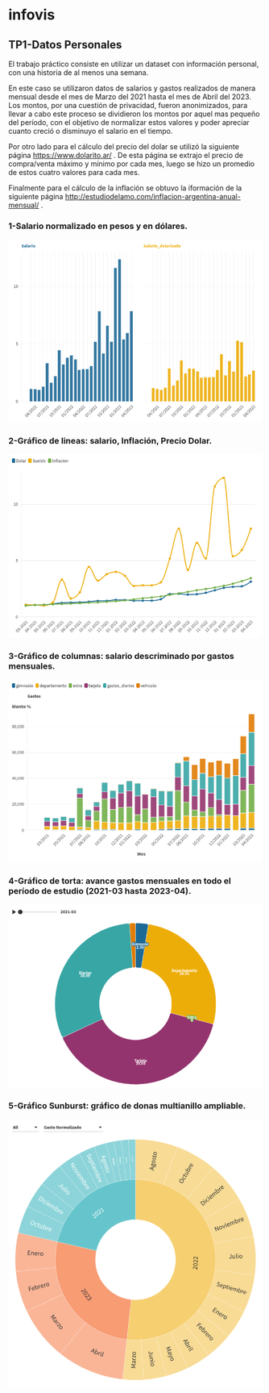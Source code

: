 # infovis

## TP1-Datos Personales
El trabajo práctico consiste en utilizar un dataset con información personal, con una historia de al menos una semana.

En este caso se utilizaron datos de salarios y gastos realizados de manera mensual desde el mes de Marzo del 2021 hasta el mes de Abril del 2023. Los montos, por una cuestión de privacidad, fueron anonimizados, para llevar a cabo este proceso se dividieron los montos por aquel mas pequeño del período, con el objetivo de normalizar estos valores y poder apreciar cuanto creció o disminuyo el salario en el tiempo. 

Por otro lado para el cálculo del precio del dolar se utilizó la siguiente página https://www.dolarito.ar/ . De esta página se extrajo el precio de compra/venta máximo y mínimo por cada mes, luego se hizo un promedio de estos cuatro valores para cada mes.

Finalmente para el cálculo de la inflación se obtuvo la iformación de la siguiente página http://estudiodelamo.com/inflacion-argentina-anual-mensual/ .


### 1-Salario normalizado en pesos y en dólares.
[![Salario normalizado en pesos y en dólares](imagenes/1-saldos_primer_grafico.png)](https://flo.uri.sh/visualisation/13759331/embed)



### 2-Gráfico de lineas: salario, Inflación, Precio Dolar.
[![Salario, Inflación, Precio Dolar](imagenes/2-gastos_linea.png)](https://flo.uri.sh/visualisation/13758242/embed)



### 3-Gráfico de columnas: salario descriminado por gastos mensuales.
[![Salario discriminado por gastos mensuales](imagenes/3-gastos_multibar.png)](https://flo.uri.sh/visualisation/13758150/embed)



### 4-Gráfico de torta: avance gastos mensuales en todo el período de estudio (2021-03 hasta 2023-04).
[![Avance gastos mensuales en todo el período de estudio](imagenes/4-gastos_video.png)](https://flo.uri.sh/visualisation/13758124/embed)



### 5-Gráfico Sunburst: gráfico de donas multianillo ampliable.
[![gráfico de donas multianillo ampliable](imagenes/5-gastos_sunburst.png)](https://flo.uri.sh/visualisation/13757698/embed)
